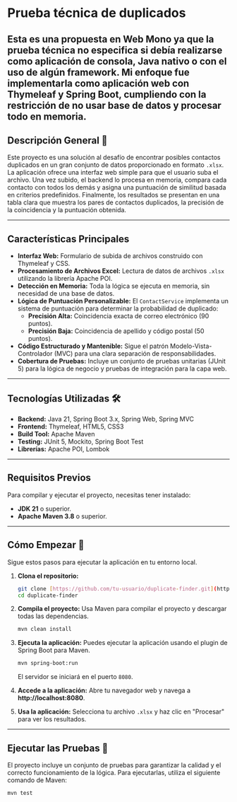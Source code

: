 # Prueba técnica de duplicados

Esta es una propuesta en Web Mono ya que la prueba técnica no especifica si debía realizarse como aplicación de consola, Java nativo o con el uso de algún framework.
Mi enfoque fue implementarla como aplicación web con Thymeleaf y Spring Boot, cumpliendo con la restricción de no usar base de datos y procesar todo en memoria.
---
## Descripción General 📖

Este proyecto es una solución al desafío de encontrar posibles contactos duplicados en un gran conjunto de datos proporcionado en formato `.xlsx`. La aplicación ofrece una interfaz web simple para que el usuario suba el archivo. Una vez subido, el backend lo procesa en memoria, compara cada contacto con todos los demás y asigna una puntuación de similitud basada en criterios predefinidos. Finalmente, los resultados se presentan en una tabla clara que muestra los pares de contactos duplicados, la precisión de la coincidencia y la puntuación obtenida.

---
## Características Principales

* **Interfaz Web:** Formulario de subida de archivos construido con Thymeleaf y CSS.
* **Procesamiento de Archivos Excel:** Lectura de datos de archivos `.xlsx` utilizando la librería Apache POI.
* **Detección en Memoria:** Toda la lógica se ejecuta en memoria, sin necesidad de una base de datos.
* **Lógica de Puntuación Personalizable:** El `ContactService` implementa un sistema de puntuación para determinar la probabilidad de duplicado:
    * **Precisión Alta:** Coincidencia exacta de correo electrónico (90 puntos).
    * **Precisión Baja:** Coincidencia de apellido y código postal (50 puntos).
* **Código Estructurado y Mantenible:** Sigue el patrón Modelo-Vista-Controlador (MVC) para una clara separación de responsabilidades.
* **Cobertura de Pruebas:** Incluye un conjunto de pruebas unitarias (JUnit 5) para la lógica de negocio y pruebas de integración para la capa web.

---
## Tecnologías Utilizadas 🛠️

* **Backend:** Java 21, Spring Boot 3.x, Spring Web, Spring MVC
* **Frontend:** Thymeleaf, HTML5, CSS3
* **Build Tool:** Apache Maven
* **Testing:** JUnit 5, Mockito, Spring Boot Test
* **Librerías:** Apache POI, Lombok

---
## Requisitos Previos

Para compilar y ejecutar el proyecto, necesitas tener instalado:

* **JDK 21** o superior.
* **Apache Maven 3.8** o superior.

---
## Cómo Empezar 🏁

Sigue estos pasos para ejecutar la aplicación en tu entorno local.

1.  **Clona el repositorio:**
    ```bash
    git clone [https://github.com/tu-usuario/duplicate-finder.git](https://github.com/tu-usuario/duplicate-finder.git)
    cd duplicate-finder
    ```

2.  **Compila el proyecto:**
    Usa Maven para compilar el proyecto y descargar todas las dependencias.
    ```bash
    mvn clean install
    ```

3.  **Ejecuta la aplicación:**
    Puedes ejecutar la aplicación usando el plugin de Spring Boot para Maven.
    ```bash
    mvn spring-boot:run
    ```
    El servidor se iniciará en el puerto `8080`.

4.  **Accede a la aplicación:**
    Abre tu navegador web y navega a **http://localhost:8080**.

5.  **Usa la aplicación:**
    Selecciona tu archivo `.xlsx` y haz clic en "Procesar" para ver los resultados.

---
## Ejecutar las Pruebas 🧪

El proyecto incluye un conjunto de pruebas para garantizar la calidad y el correcto funcionamiento de la lógica. Para ejecutarlas, utiliza el siguiente comando de Maven:

```bash
mvn test